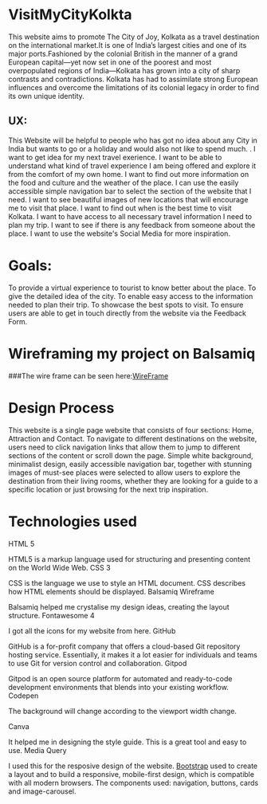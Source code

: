 # VisitMyCityKolkta
This website aims to promote The City of Joy, Kolkata as a travel destination on the international market.It is one of India’s largest cities and one of its major ports.Fashioned by the colonial British in the manner of a grand European capital—yet now set in one of the poorest and most overpopulated regions of India—Kolkata has grown into a city of sharp contrasts and contradictions. Kolkata has had to assimilate strong European influences and overcome the limitations of its colonial legacy in order to find its own unique identity.     
## UX:
This Website will be helpful to people who has got no idea about any City in India but wants to go or a holiday and would also not like to spend much.
. I want to get idea for my next travel exerience.
I want to be able to understand what kind of travel experience I am being offered and explore it from the comfort of my own home.
I want to find out more information on the food and culture and the weather of the place.
I can use the easily accessible simple navigation bar to select the section of the website that I need.
I want to see beautiful images of new locations that will encourage me to visit that place.
I want to find out when is the best time to visit Kolkata.
I want to have access to all necessary travel information I need to plan my trip.
I want to see if there is any feedback from someone about the place.
I want to use the website's Social Media for more inspiration.
# Goals:
To provide a virtual experience to tourist to know better about the place.
To give the detailed idea of the city.
To enable easy access to the information needed to plan their trip.
To showcase the best spots to visit.
To ensure users are able to get in touch directly from the website via the Feedback Form.

# Wireframing my project on Balsamiq
###The wire frame can be seen here:<a href="VisitMyCityKolkata_Wireframe.bmpr" target="_blank">WireFrame</a>

# Design Process
This website is a single page website that consists of four sections: Home, Attraction and Contact. To navigate to different destinations on the website, users need to click navigation links that allow them to jump to different sections of the content or scroll down the page.
Simple white background, minimalist design, easily accessible navigation bar, together with stunning images of must-see places were selected to allow users to explore the destination from their living rooms, whether they are looking for a guide to a specific location or just browsing for the next trip inspiration.

# Technologies used
HTML 5

HTML5 is a markup language used for structuring and presenting content on the World Wide Web.
CSS 3

CSS is the language we use to style an HTML document. CSS describes how HTML elements should be displayed.
Balsamiq Wireframe

Balsamiq helped me crystalise my design ideas, creating the layout structure.
Fontawesome 4

I got all the icons for my website from here.
GitHub

GitHub is a for-profit company that offers a cloud-based Git repository hosting service. Essentially, it makes it a lot easier for individuals and teams to use Git for version control and collaboration.
Gitpod

Gitpod is an open source platform for automated and ready-to-code development environments that blends into your existing workflow.
Codepen

The background will change according to the viewport width change.

Canva

It helped me in designing the style guide. This is a great tool and easy to use.
Media Query

I used this for the resposive design of the website.
<a href="https://getbootstrap.com/docs/5.0/getting-started/introduction/" target="_blank">Bootstrap</a>
used to create a layout and to build a responsive, mobile-first design, which is compatible with all modern browsers. The components used: navigation, buttons, cards and image-carousel.

